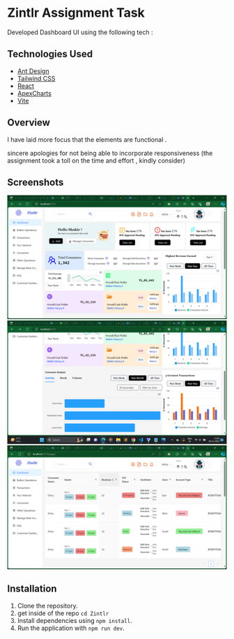 # Zintlr Assignment Task 

Developed Dashboard UI using the following tech :

## Technologies Used

- [Ant Design](https://ant.design/)
- [Tailwind CSS](https://tailwindcss.com/)
- [React](https://reactjs.org/)
- [ApexCharts](https://apexcharts.com/)
- [Vite](https://vitejs.dev/)

## Overview

I have laid more focus that the elements are functional . 

sincere apologies for not being able to incorporate responsiveness (the assignment took a toll on the time and effort , kindly consider) 

## Screenshots
![Alt text](<Screenshot (15).png>)
![Alt text](<Screenshot (17).png>)
![Alt text](<Screenshot (16).png>)



## Installation

1. Clone the repository.
2. get inside of the repo `cd Zintlr`
2. Install dependencies using `npm install`.
3. Run the application with `npm run dev`.

